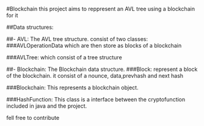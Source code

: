 #Blockchain
this project aims to reppresent an AVL tree using a blockchain for it

##Data structures:

##- AVL:
    The AVL tree structure.
    consist of two classes:
###AVLOperationData 
    which are then store as blocks of a blockchain
    
###AVLTree:
    which consist of a tree structure
    
    
    
##- Blockchain:
    The Blockchain data structure.
###Block:
    represent a block of the blockchain.
    it consist of a nounce, data,prevhash and next hash
        
###Blockchain:
    This represents a blockchain object.

###HashFunction:
    This class is a interface between the cryptofunction included in java 
    and the project.
    
fell free to contribute
 

